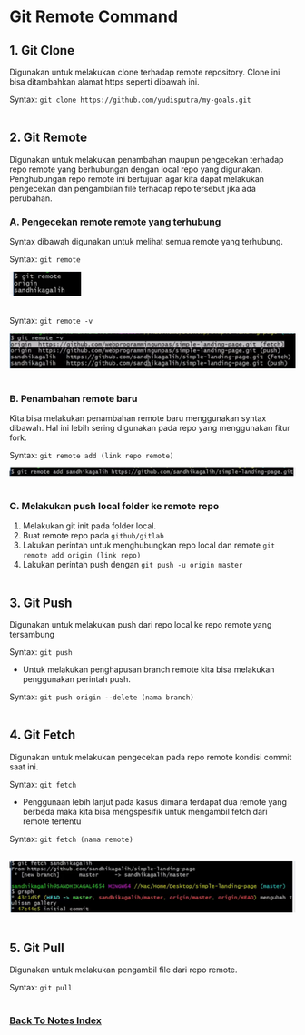# Git Remote Command

## 1.  Git Clone

Digunakan untuk melakukan clone terhadap remote repository. Clone ini bisa ditambahkan alamat https seperti dibawah ini.

Syntax: `git clone https://github.com/yudisputra/my-goals.git`<br /><br />

## 2. Git Remote

Digunakan untuk melakukan penambahan maupun pengecekan terhadap repo remote yang berhubungan dengan local repo yang digunakan. Penghubungan repo remote ini bertujuan agar kita dapat melakukan pengecekan dan pengambilan file terhadap repo tersebut jika ada perubahan.

### A. Pengecekan remote remote yang terhubung
Syntax dibawah digunakan untuk melihat semua remote yang terhubung.

Syntax: `git remote`

![Git Remote](images/git-remote.png)<br /><br />

Syntax: `git remote -v`

![Git Remote -V](images/git-remote-v.png)<br /><br />

### B. Penambahan remote baru
Kita bisa melakukan penambahan remote baru menggunakan syntax dibawah. Hal ini lebih sering digunakan pada repo yang menggunakan fitur fork.

Syntax: `git remote add (link repo remote)`

![Git Remote add](images/git-remote-add.png)<br /><br />
### C. Melakukan push local folder ke remote repo

1. Melakukan git init pada folder local.
2. Buat remote repo pada `github/gitlab`
3. Lakukan perintah untuk menghubungkan repo local dan remote `git remote add origin (link repo)`
4. Lakukan perintah push dengan `git push -u origin master`<br /><br />

## 3. Git Push

Digunakan untuk melakukan push dari repo local ke repo remote yang tersambung

Syntax: `git push`

* Untuk melakukan penghapusan branch remote kita bisa melakukan penggunakan perintah push.

Syntax: `git push origin --delete (nama branch)`<br /><br />

## 4. Git Fetch

Digunakan untuk melakukan pengecekan pada repo remote kondisi commit saat ini.

Syntax: `git fetch`

* Penggunaan lebih lanjut pada kasus dimana terdapat dua remote yang berbeda maka kita bisa mengspesifik untuk mengambil fetch dari remote tertentu

Syntax: `git fetch (nama remote)`<br /><br />

![Git Fetch Remote](images/git-fetch-remote.png)<br /><br />

## 5. Git Pull

Digunakan untuk melakukan pengambil file dari repo remote.

Syntax: `git pull`<br /><br />

### [Back To Notes Index](./README.md)
